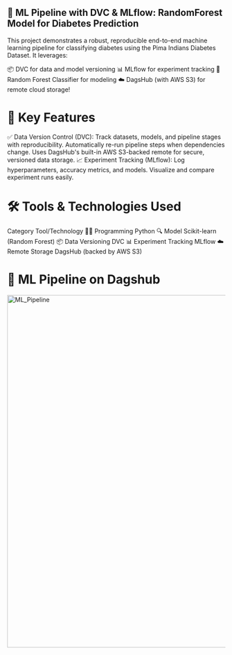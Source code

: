 ## 🧠 ML Pipeline with DVC & MLflow: RandomForest Model for Diabetes Prediction
This project demonstrates a robust, reproducible end-to-end machine learning pipeline for classifying diabetes using the Pima Indians Diabetes Dataset. It leverages:

📦 DVC for data and model versioning
📊 MLflow for experiment tracking
🌲 Random Forest Classifier for modeling
☁️ DagsHub (with AWS S3) for remote cloud storage!

# 🚀 Key Features
✅ Data Version Control (DVC):
Track datasets, models, and pipeline stages with reproducibility.
Automatically re-run pipeline steps when dependencies change.
Uses DagsHub's built-in AWS S3-backed remote for secure, versioned data storage.
📈 Experiment Tracking (MLflow):
Log hyperparameters, accuracy metrics, and models.
Visualize and compare experiment runs easily.

# 🛠️ Tools & Technologies Used
Category	Tool/Technology
👨‍💻 Programming	Python
🔍 Model	Scikit-learn (Random Forest)
📦 Data Versioning	DVC
📊 Experiment Tracking	MLflow
☁️ Remote Storage	DagsHub (backed by AWS S3)

# 🧬 ML Pipeline on Dagshub
<img width="1365" height="812" alt="ML_Pipeline" src="https://github.com/user-attachments/assets/79702f9b-b936-4609-96ae-bdb4afa346dc" />

